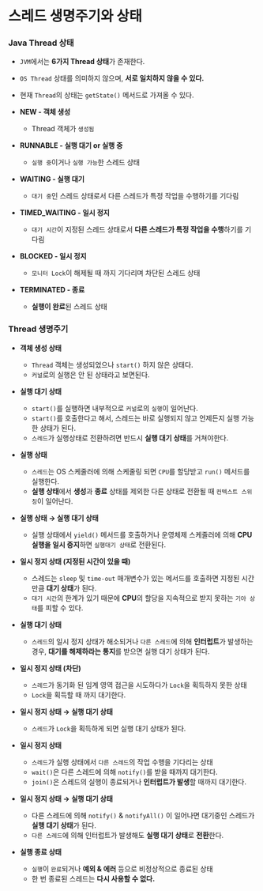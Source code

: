 # 스레드 생명주기와 상태

### Java Thread 상태

- `JVM`에서는 **6가지 Thread 상태**가 존재한다.
- `OS Thread` 상태를 의미하지 않으며, **서로 일치하지 않을 수 있다.**
- 현재 `Thread`의 상태는 `getState()` 메서드로 가져올 수 있다.

- **NEW - 객체 생성**
    - Thread 객체가 `생성됨`
- **RUNNABLE - 실행 대기 or 실행 중**
    - `실행 중`이거나 `실행 가능`한 스레드 상태
- **WAITING - 실행 대기**
    - `대기 중`인 스레드 상태로서 다른 스레드가 특정 작업을 수행하기를 기다림
- **TIMED_WAITING - 일시 정지**
    - `대기 시간`이 지정된 스레드 상태로서 **다른 스레드가 특정 작업을 수행**하기를 기다림
- **BLOCKED - 일시 정지**
    - `모니터 Lock`이 해제될 때 까지 기다리며 차단된 스레드 상태
- **TERMINATED - 종료**
    - **실행이 완료**된 스레드 상태

### Thread 생명주기

- **객체 생성 상태**
    - `Thread` 객체는 생성되었으나 `start()` 하지 않은 상태다.
    - `커널`로의 실행은 안 된 상태라고 보면된다.

- **실행 대기 상태**
    - `start()`를 실행하면 내부적으로 `커널`로의 `실행`이 일어난다.
    - `start()`를 호출한다고 해서, 스레드는 바로 실행되지 않고 언제든지 실행 가능한 상태가 된다.
    - `스레드`가 실행상태로 전환하려면 반드시 **실행 대기 상태**를 거쳐야한다.

- **실행 상태**
    - `스레드`는 OS 스케줄러에 의해 스케줄링 되면 `CPU`를 할당받고 `run()` 메서드를 실행한다.
    - **실행 상태**에서 **생성**과 **종료** 상태를 제외한 다른 상태로 전환될 때 `컨텍스트 스위칭`이 일어난다.

- **실행 상태 → 실행 대기 상태**
    - 실행 상태에서 `yield()` 메서드를 호출하거나 운영체제 스케줄러에 의해 **CPU 실행을 일시 중지**하면 `실행대기 상태`로 전환된다.

- **일시 정지 상태 (지정된 시간이 있을 때)**
    - 스레드는 `sleep` 및 `time-out` 매개변수가 있는 메서드를 호출하면 지정된 시간 만큼 **대기 상태**가 된다.
    - `대기 시간`의 한계가 있기 때문에 **CPU**의 할당을 지속적으로 받지 못하는 `기아 상태`를 피할 수 있다.

- **실행 대기 상태**
    - `스레드`의 일시 정지 상태가 해소되거나 `다른 스레드`에 의해 **인터럽트**가 발생하는 경우, **대기를 해제하라는 통지**를 받으면 실행 대기 상태가 된다.

- **일시 정지 상태 (차단)**
    - `스레드`가 동기화 된 임계 영역 접근을 시도하다가 `Lock`을 획득하지 못한 상태
    - `Lock`을 획득할 때 까지 대기한다.

- **일시 정지 상태 → 실행 대기 상태**
    - `스레드`가 `Lock`을 획득하게 되면 실행 대기 상태가 된다.

- **일시 정지 상태**
    - `스레드`가 실행 상태에서 `다른 스레드`의 작업 수행을 기다리는 상태
    - `wait()`은 다른 스레드에 의해 `notify()`를 받을 때까지 대기한다.
    - `join()`은 스레드의 실행이 종료되거나 **인터럽트가 발생**할 때까지 대기한다.

- **일시 정지 상태 → 실행 대기 상태**
    - 다른 스레드에 의해 `notify()` & `notifyAll()` 이 일어나면 대기중인 스레드가 **실행 대기 상태**가 된다.
    - `다른 스레드`에 의해 인터럽트가 발생해도 **실행 대기 상태**로 **전환**한다.

- **실행 종료 상태**
    - `실행`이 `완료`되거나 **예외 & 에러** 등으로 비정상적으로 종료된 상태
    - 한 번 종료된 스레드는 **다시 사용할 수 없다.**
